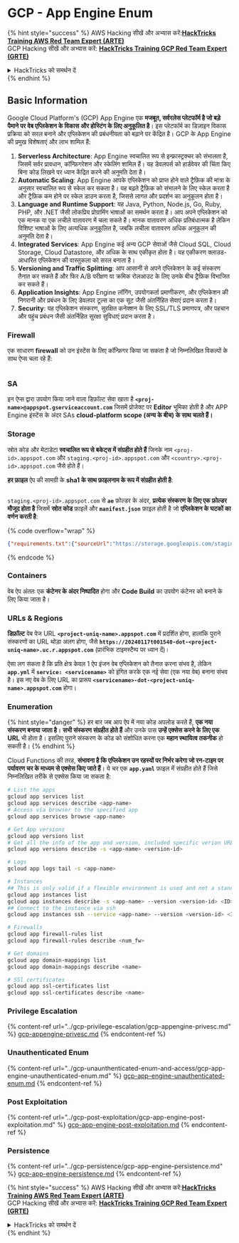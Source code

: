 # GCP - App Engine Enum

{% hint style="success" %}
AWS Hacking सीखें और अभ्यास करें:<img src="/.gitbook/assets/image.png" alt="" data-size="line">[**HackTricks Training AWS Red Team Expert (ARTE)**](https://training.hacktricks.xyz/courses/arte)<img src="/.gitbook/assets/image.png" alt="" data-size="line">\
GCP Hacking सीखें और अभ्यास करें: <img src="/.gitbook/assets/image (2).png" alt="" data-size="line">[**HackTricks Training GCP Red Team Expert (GRTE)**<img src="/.gitbook/assets/image (2).png" alt="" data-size="line">](https://training.hacktricks.xyz/courses/grte)

<details>

<summary>HackTricks को समर्थन दें</summary>

* [**subscription plans**](https://github.com/sponsors/carlospolop) देखें!
* **💬 [**Discord group**](https://discord.gg/hRep4RUj7f) या [**telegram group**](https://t.me/peass) में शामिल हों या हमें **Twitter** 🐦 पर **फॉलो करें** [**@hacktricks\_live**](https://twitter.com/hacktricks\_live)**.**
* **PRs सबमिट करके हैकिंग ट्रिक्स साझा करें** [**HackTricks**](https://github.com/carlospolop/hacktricks) और [**HackTricks Cloud**](https://github.com/carlospolop/hacktricks-cloud) github repos.

</details>
{% endhint %}

## Basic Information <a href="#reviewing-app-engine-configurations" id="reviewing-app-engine-configurations"></a>

Google Cloud Platform's (GCP) App Engine एक **मजबूत, सर्वरलेस प्लेटफॉर्म है जो बड़े पैमाने पर वेब एप्लिकेशन के विकास और होस्टिंग के लिए अनुकूलित है**। इस प्लेटफॉर्म का डिज़ाइन विकास प्रक्रिया को सरल बनाने और एप्लिकेशन की प्रबंधनीयता को बढ़ाने पर केंद्रित है। GCP के App Engine की प्रमुख विशेषताएं और लाभ शामिल हैं:

1. **Serverless Architecture**: App Engine स्वचालित रूप से इन्फ्रास्ट्रक्चर को संभालता है, जिसमें सर्वर प्रावधान, कॉन्फ़िगरेशन और स्केलिंग शामिल हैं। यह डेवलपर्स को हार्डवेयर की चिंता किए बिना कोड लिखने पर ध्यान केंद्रित करने की अनुमति देता है।
2. **Automatic Scaling**: App Engine आपके एप्लिकेशन को प्राप्त होने वाले ट्रैफ़िक की मात्रा के अनुसार स्वचालित रूप से स्केल कर सकता है। यह बढ़ते ट्रैफ़िक को संभालने के लिए स्केल करता है और ट्रैफ़िक कम होने पर स्केल डाउन करता है, जिससे लागत और प्रदर्शन का अनुकूलन होता है।
3. **Language and Runtime Support**: यह Java, Python, Node.js, Go, Ruby, PHP, और .NET जैसी लोकप्रिय प्रोग्रामिंग भाषाओं का समर्थन करता है। आप अपने एप्लिकेशन को एक मानक या एक लचीले वातावरण में चला सकते हैं। मानक वातावरण अधिक प्रतिबंधात्मक है लेकिन विशिष्ट भाषाओं के लिए अत्यधिक अनुकूलित है, जबकि लचीला वातावरण अधिक अनुकूलन की अनुमति देता है।
4. **Integrated Services**: App Engine कई अन्य GCP सेवाओं जैसे Cloud SQL, Cloud Storage, Cloud Datastore, और अधिक के साथ एकीकृत होता है। यह एकीकरण क्लाउड-आधारित एप्लिकेशन की वास्तुकला को सरल बनाता है।
5. **Versioning and Traffic Splitting**: आप आसानी से अपने एप्लिकेशन के कई संस्करण तैनात कर सकते हैं और फिर A/B परीक्षण या क्रमिक रोलआउट के लिए उनके बीच ट्रैफ़िक विभाजित कर सकते हैं।
6. **Application Insights**: App Engine लॉगिंग, उपयोगकर्ता प्रमाणीकरण, और एप्लिकेशन की निगरानी और प्रबंधन के लिए डेवलपर टूल्स का एक सूट जैसी अंतर्निहित सेवाएं प्रदान करता है।
7. **Security**: यह एप्लिकेशन संस्करण, सुरक्षित कनेक्शन के लिए SSL/TLS प्रमाणपत्र, और पहचान और पहुंच प्रबंधन जैसी अंतर्निहित सुरक्षा सुविधाएं प्रदान करता है।

### Firewall

एक साधारण **firewall** को उन इंस्टेंस के लिए कॉन्फ़िगर किया जा सकता है जो निम्नलिखित विकल्पों के साथ ऐप्स चला रहे हैं:

<figure><img src="../../../.gitbook/assets/image (246).png" alt=""><figcaption></figcaption></figure>

### SA

इन ऐप्स द्वारा उपयोग किया जाने वाला डिफ़ॉल्ट सेवा खाता है **`<proj-name>@appspot.gserviceaccount.com`** जिसमें प्रोजेक्ट पर **Editor** भूमिका होती है और APP Engine इंस्टेंस के अंदर SAs **cloud-platform scope (अन्य के बीच) के साथ चलते हैं।**

### Storage

स्रोत कोड और मेटाडेटा **स्वचालित रूप से बकेट्स में संग्रहीत होते हैं** जिनके नाम `<proj-id>.appspot.com` और `staging.<proj-id>.appspot.com` और `<country>.<proj-id>.appspot.com` जैसे होते हैं।

**हर फ़ाइल** ऐप की सामग्री के **sha1 के साथ फ़ाइलनाम के रूप में संग्रहीत होती है**:

<figure><img src="../../../.gitbook/assets/image (82).png" alt=""><figcaption></figcaption></figure>

`staging.<proj-id>.appspot.com` से **`ae`** फ़ोल्डर के अंदर, **प्रत्येक संस्करण के लिए एक फ़ोल्डर मौजूद होता है** जिसमें **स्रोत कोड** फ़ाइलें और **`manifest.json`** फ़ाइल होती है जो **एप्लिकेशन के घटकों का वर्णन करती है**:

{% code overflow="wrap" %}
```json
{"requirements.txt":{"sourceUrl":"https://storage.googleapis.com/staging.onboarding-host-98efbf97812843.appspot.com/a270eedcbe2672c841251022b7105d340129d108","sha1Sum":"a270eedc_be2672c8_41251022_b7105d34_0129d108"},"main_test.py":{"sourceUrl":"https://storage.googleapis.com/staging.onboarding-host-98efbf97812843.appspot.com/0ca32fd70c953af94d02d8a36679153881943f32","sha1Sum":"0ca32fd7_0c953af9_4d02d8a ...
```
{% endcode %}

### Containers

वेब ऐप अंततः एक **कंटेनर के अंदर निष्पादित** होगा और **Code Build** का उपयोग कंटेनर को बनाने के लिए किया जाता है।

### URLs & Regions

**डिफ़ॉल्ट** वेब पेज URL **`<project-uniq-name>.appspot.com`** में प्रदर्शित होगा, हालांकि पुराने संस्करणों का URL थोड़ा अलग होगा, जैसे **`https://20240117t001540-dot-<project-uniq-name>.uc.r.appspot.com`** (प्रारंभिक टाइमस्टैम्प पर ध्यान दें)।

ऐसा लग सकता है कि प्रति क्षेत्र केवल 1 ऐप इंजन वेब एप्लिकेशन को तैनात करना संभव है, लेकिन **`app.yml`** में **`service: <servicename>`** को इंगित करके एक नई सेवा (एक नया वेब) बनाना संभव है। इस नए वेब के लिए URL का प्रारूप **`<servicename>-dot-<project-uniq-name>.appspot.com`** होगा।

### Enumeration

{% hint style="danger" %}
हर बार जब आप ऐप में नया कोड अपलोड करते हैं, **एक नया संस्करण बनाया जाता है**। **सभी संस्करण संग्रहीत होते हैं** और उनके पास **उन्हें एक्सेस करने के लिए एक URL** भी होता है। इसलिए पुराने संस्करण के कोड को संशोधित करना एक **महान स्थायित्व तकनीक** हो सकती है।
{% endhint %}

Cloud Functions की तरह, **संभावना है कि एप्लिकेशन उन रहस्यों पर निर्भर करेगा जो रन-टाइम पर पर्यावरण चर के माध्यम से एक्सेस किए जाते हैं**। ये चर एक **`app.yaml`** फ़ाइल में संग्रहीत होते हैं जिसे निम्नलिखित तरीके से एक्सेस किया जा सकता है:
```bash
# List the apps
gcloud app services list
gcloud app services describe <app-name>
# Access via browser to the specified app
gcloud app services browse <app-name>

# Get App versions
gcloud app versions list
# Get all the info of the app and version, included specific verion URL and the env
gcloud app versions describe -s <app-name> <version-id>

# Logs
gcloud app logs tail -s <app-name>

# Instances
## This is only valid if a flexible environment is used and not a standard one
gcloud app instances list
gcloud app instances describe -s <app-name> --version <version-id> <ID>
## Connect to the instance via ssh
gcloud app instances ssh --service <app-name> --version <version-id> <ID>

# Firewalls
gcloud app firewall-rules list
gcloud app firewall-rules describe <num_fw>

# Get domains
gcloud app domain-mappings list
gcloud app domain-mappings describe <name>

# SSl certificates
gcloud app ssl-certificates list
gcloud app ssl-certificates describe <name>
```
### Privilege Escalation

{% content-ref url="../gcp-privilege-escalation/gcp-appengine-privesc.md" %}
[gcp-appengine-privesc.md](../gcp-privilege-escalation/gcp-appengine-privesc.md)
{% endcontent-ref %}

### Unauthenticated Enum

{% content-ref url="../gcp-unaunthenticated-enum-and-access/gcp-app-engine-unauthenticated-enum.md" %}
[gcp-app-engine-unauthenticated-enum.md](../gcp-unaunthenticated-enum-and-access/gcp-app-engine-unauthenticated-enum.md)
{% endcontent-ref %}

### Post Exploitation

{% content-ref url="../gcp-post-exploitation/gcp-app-engine-post-exploitation.md" %}
[gcp-app-engine-post-exploitation.md](../gcp-post-exploitation/gcp-app-engine-post-exploitation.md)
{% endcontent-ref %}

### Persistence

{% content-ref url="../gcp-persistence/gcp-app-engine-persistence.md" %}
[gcp-app-engine-persistence.md](../gcp-persistence/gcp-app-engine-persistence.md)
{% endcontent-ref %}

{% hint style="success" %}
AWS Hacking सीखें और अभ्यास करें:<img src="/.gitbook/assets/image.png" alt="" data-size="line">[**HackTricks Training AWS Red Team Expert (ARTE)**](https://training.hacktricks.xyz/courses/arte)<img src="/.gitbook/assets/image.png" alt="" data-size="line">\
GCP Hacking सीखें और अभ्यास करें: <img src="/.gitbook/assets/image (2).png" alt="" data-size="line">[**HackTricks Training GCP Red Team Expert (GRTE)**<img src="/.gitbook/assets/image (2).png" alt="" data-size="line">](https://training.hacktricks.xyz/courses/grte)

<details>

<summary>HackTricks को समर्थन दें</summary>

* [**subscription plans**](https://github.com/sponsors/carlospolop) देखें!
* **💬 [**Discord group**](https://discord.gg/hRep4RUj7f) या [**telegram group**](https://t.me/peass) में शामिल हों या हमें **Twitter** 🐦 पर फॉलो करें [**@hacktricks\_live**](https://twitter.com/hacktricks\_live)**.**
* **हैकिंग ट्रिक्स साझा करें** [**HackTricks**](https://github.com/carlospolop/hacktricks) और [**HackTricks Cloud**](https://github.com/carlospolop/hacktricks-cloud) github repos में PRs सबमिट करके.

</details>
{% endhint %}
